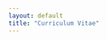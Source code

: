 ```yaml
---
layout: default
title: "Curriculum Vitae"
---
```


<object data="anna_wang-website.pdf" width="1000" height="1000" type='application/pdf'></object>
